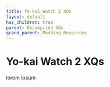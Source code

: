 ```yaml
---
title: Yo-kai Watch 2 XQs
layout: default
has_children: true
parent: Decompiled XQs
grand_parent: Modding Resources
---
```


# Yo-kai Watch 2 XQs
lorem ipsum
